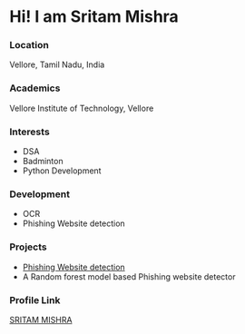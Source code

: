 # Hi! I am Sritam Mishra

### Location

Vellore, Tamil Nadu, India

### Academics

Vellore Institute of Technology, Vellore

### Interests

- DSA
- Badminton
- Python Development

### Development

- OCR
- Phishing Website detection

### Projects

- [Phishing Website detection](https://github.com/NETSEC-J-COMP/phishing-website-detection) 
- A Random forest model based Phishing website detector

### Profile Link

[SRITAM MISHRA](https://github.com/ENVIRYO2112VIT)